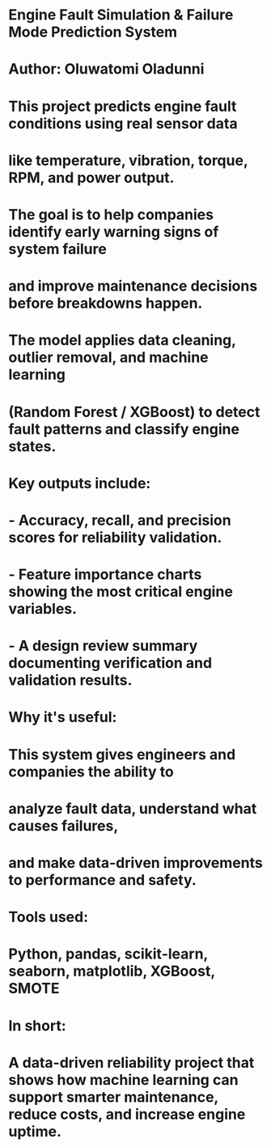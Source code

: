# Engine Fault Simulation & Failure Mode Prediction System
# Author: Oluwatomi Oladunni
#
# This project predicts engine fault conditions using real sensor data
# like temperature, vibration, torque, RPM, and power output.
# The goal is to help companies identify early warning signs of system failure
# and improve maintenance decisions before breakdowns happen.
#
# The model applies data cleaning, outlier removal, and machine learning
# (Random Forest / XGBoost) to detect fault patterns and classify engine states.
#
# Key outputs include:
#   - Accuracy, recall, and precision scores for reliability validation.
#   - Feature importance charts showing the most critical engine variables.
#   - A design review summary documenting verification and validation results.
#
# Why it's useful:
#   This system gives engineers and companies the ability to
#   analyze fault data, understand what causes failures,
#   and make data-driven improvements to performance and safety.
#
# Tools used:
#   Python, pandas, scikit-learn, seaborn, matplotlib, XGBoost, SMOTE

#
# In short:
#   A data-driven reliability project that shows how machine learning can support smarter maintenance, reduce costs, and increase engine uptime.
